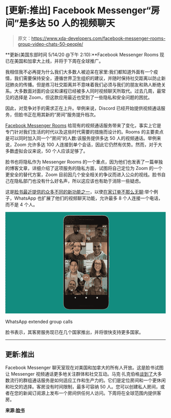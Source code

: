 # [更新:推出] Facebook Messenger“房间”是多达 50 人的视频聊天

> 原文：<https://www.xda-developers.com/facebook-messenger-rooms-group-video-chats-50-people/>

**更新(美国东部时间 5/14/20 @下午 2:10):**Facebook Messenger Rooms 现已在美国和加拿大上线，并将于下周在全球推广。

我相信我不必再提为什么我们大多数人被迫呆在家里:我们都知道外面有一个疫情，我们需要保持安全，遵循世界卫生组织的建议，并随时保持社交距离以防止新冠肺炎的传播。但是练习社交距离并不意味着我们必须与我们的朋友和熟人断绝关系。大多数面对面的会议和课程已经被多人同时视频聊天所取代。过去几周，最常见的选择是 Zoom，但这款应用最近也受到了一些隐私和安全问题的困扰。

因此，对竞争对手的需求正在上升。举例来说，Discord 已经开始提供视频通话服务，但脸书正在用其新的“房间”服务提升档次。

[Facebook Messenger Rooms](https://about.fb.com/news/2020/04/introducing-messenger-rooms/) 给现有的视频通话服务带来了变化，事实上它是专门针对我们生活的时代以及这些时代需要的措施而设计的。Rooms 的主要卖点是可以同时加入同一个“房间”的人数:该服务提供多达 50 人的视频通话。举例来说，Zoom 允许多达 100 人连接到单个会话，因此它仍然有优势。然而，对于大多数虚拟会议来说，50 个人应该足够了。

脸书也将隐私作为 Messenger Rooms 的一个重点，因为他们也发表了一篇单独的博客文章，详细介绍了这项服务的隐私方面，试图将自己定位为 Zoom 的一个更安全的替代方案，Zoom 目前因几个安全相关的争议而进入公众的视线。脸书自己在隐私部门也没有什么好名声，所以这应该也有助于消除一些疑虑。

这是[脸书最近提供的众多不同的新功能之一](https://www.xda-developers.com/facebook-messenger-for-desktop-windows-macos/)，以使[在家订单不那么无聊](https://www.xda-developers.com/facebook-messenger-kids-expands-70-new-countries/):举个例子，WhatsApp 也扩展了他们的视频聊天功能，允许最多 8 个人连接一个电话，而不是 4 个人。

 <picture>![](img/d913f45326d459b7200b6a6ecfe61e27.png)</picture> 

WhatsApp extended group calls

脸书表示，其客房服务现已在几个国家推出，并将很快支持更多国家。

* * *

## 更新:推出

Facebook Messenger 聊天室现在对美国和加拿大的所有人开放。这是脸书试图让 Messenger 视频通话更多地关注群体和社交互动。马克·扎克伯格[谈到了](https://www.facebook.com/zuck/posts/10111913828903171)大多数流行的群组通话服务是如何适应工作和生产力的。它们是定位房间和一个更休闲和社交的选择。客房没有时间限制，最多可容纳 50 人。您可以创建私人房间，或者在您的新闻订阅源上发布一个房间供任何人访问。下周将在全球范围内提供客房。

**来源:[脸书](https://messengernews.fb.com/2020/05/14/messenger-rooms-is-now-available/)**